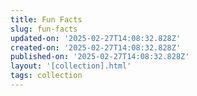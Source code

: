```yaml
---
title: Fun Facts
slug: fun-facts
updated-on: '2025-02-27T14:08:32.828Z'
created-on: '2025-02-27T14:08:32.828Z'
published-on: '2025-02-27T14:08:32.828Z'
layout: '[collection].html'
tags: collection
---
```



